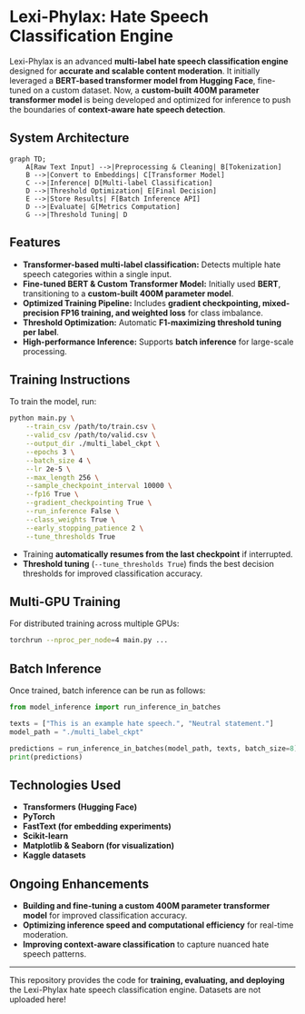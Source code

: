 # Lexi-Phylax: Hate Speech Classification Engine

Lexi-Phylax is an advanced **multi-label hate speech classification engine** designed for **accurate and scalable content moderation**. It initially leveraged a **BERT-based transformer model from Hugging Face**, fine-tuned on a custom dataset. Now, a **custom-built 400M parameter transformer model** is being developed and optimized for inference to push the boundaries of **context-aware hate speech detection**.

## System Architecture

```mermaid
graph TD;
    A[Raw Text Input] -->|Preprocessing & Cleaning| B[Tokenization]
    B -->|Convert to Embeddings| C[Transformer Model]
    C -->|Inference| D[Multi-label Classification]
    D -->|Threshold Optimization| E[Final Decision]
    E -->|Store Results| F[Batch Inference API]
    D -->|Evaluate| G[Metrics Computation]
    G -->|Threshold Tuning| D
```

## Features
- **Transformer-based multi-label classification:** Detects multiple hate speech categories within a single input.
- **Fine-tuned BERT & Custom Transformer Model:** Initially used **BERT**, transitioning to a **custom-built 400M parameter model**.
- **Optimized Training Pipeline:** Includes **gradient checkpointing, mixed-precision FP16 training, and weighted loss** for class imbalance.
- **Threshold Optimization:** Automatic **F1-maximizing threshold tuning per label**.
- **High-performance Inference:** Supports **batch inference** for large-scale processing.

## Training Instructions

To train the model, run:

```bash
python main.py \
    --train_csv /path/to/train.csv \
    --valid_csv /path/to/valid.csv \
    --output_dir ./multi_label_ckpt \
    --epochs 3 \
    --batch_size 4 \
    --lr 2e-5 \
    --max_length 256 \
    --sample_checkpoint_interval 10000 \
    --fp16 True \
    --gradient_checkpointing True \
    --run_inference False \
    --class_weights True \
    --early_stopping_patience 2 \
    --tune_thresholds True
```

- Training **automatically resumes from the last checkpoint** if interrupted.
- **Threshold tuning** (`--tune_thresholds True`) finds the best decision thresholds for improved classification accuracy.

## Multi-GPU Training

For distributed training across multiple GPUs:

```bash
torchrun --nproc_per_node=4 main.py ...
```

## Batch Inference

Once trained, batch inference can be run as follows:

```python
from model_inference import run_inference_in_batches

texts = ["This is an example hate speech.", "Neutral statement."]
model_path = "./multi_label_ckpt"

predictions = run_inference_in_batches(model_path, texts, batch_size=8)
print(predictions)
```

## Technologies Used
- **Transformers (Hugging Face)**
- **PyTorch**
- **FastText (for embedding experiments)**
- **Scikit-learn**
- **Matplotlib & Seaborn (for visualization)**
- **Kaggle datasets**

## Ongoing Enhancements
- **Building and fine-tuning a custom 400M parameter transformer model** for improved classification accuracy.
- **Optimizing inference speed and computational efficiency** for real-time moderation.
- **Improving context-aware classification** to capture nuanced hate speech patterns.

---

This repository provides the code for **training, evaluating, and deploying** the Lexi-Phylax hate speech classification engine. Datasets are not uploaded here!
